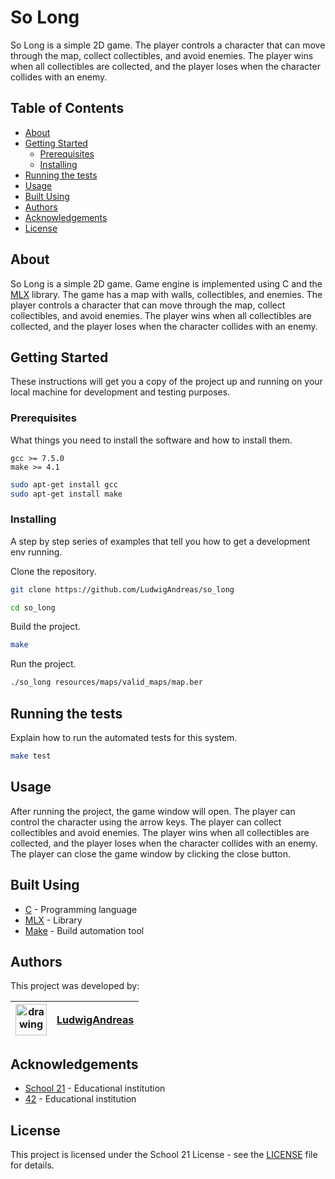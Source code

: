 # So Long

So Long is a simple 2D game. The player controls a character that can move through the map, collect collectibles, and avoid enemies. The player wins when all collectibles are collected, and the player loses when the character collides with an enemy.

## Table of Contents

- [About](#about)
- [Getting Started](#getting-started)
  - [Prerequisites](#prerequisites)
  - [Installing](#installing)
- [Running the tests](#running-the-tests)
- [Usage](#usage)
- [Built Using](#built-using)
- [Authors](#authors)
- [Acknowledgements](#acknowledgements)
- [License](#license)

## About

So Long is a simple 2D game. Game engine is implemented using C and the [MLX](https://harm-smits.github.io/42docs/libs/minilibx) library. The game has a map with walls, collectibles, and enemies. The player controls a character that can move through the map, collect collectibles, and avoid enemies. The player wins when all collectibles are collected, and the player loses when the character collides with an enemy.

## Getting Started

These instructions will get you a copy of the project up and running on your local machine for development and testing purposes.

### Prerequisites

What things you need to install the software and how to install them.

```text
gcc >= 7.5.0
make >= 4.1
```

```bash
sudo apt-get install gcc
sudo apt-get install make
```

### Installing

A step by step series of examples that tell you how to get a development env running.

Clone the repository.

```bash
git clone https://github.com/LudwigAndreas/so_long

cd so_long
```

Build the project.

```bash
make
```

Run the project.

```bash
./so_long resources/maps/valid_maps/map.ber
```

## Running the tests

Explain how to run the automated tests for this system.

```bash
make test
```

## Usage

After running the project, the game window will open. The player can control the character using the arrow keys. The player can collect collectibles and avoid enemies. The player wins when all collectibles are collected, and the player loses when the character collides with an enemy. The player can close the game window by clicking the close button.

## Built Using

- [C](https://en.wikipedia.org/wiki/C_(programming_language)) - Programming language
- [MLX](https://harm-smits.github.io/42docs/libs/minilibx) - Library
- [Make](https://en.wikipedia.org/wiki/Make_(software)) - Build automation tool

## Authors

This project was developed by:

| <img src="https://avatars.githubusercontent.com/u/88089961?v=4" alt="drawing" width="50"/> |[LudwigAndreas](https://github.com/LudwigAndreas)|
| --- | --- |

## Acknowledgements

- [School 21](https://21-school.ru/) - Educational institution
- [42](https://www.42.fr/) - Educational institution

## License

This project is licensed under the School 21 License - see the [LICENSE](LICENSE) file for details.
